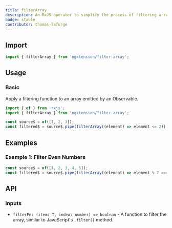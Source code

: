 ```yaml
---
title: filterArray
description: An RxJS operator to simplify the process of filtering arrays within an Observable stream.
badge: stable
contributor: thomas-laforge
---
```


## Import

```ts
import { filterArray } from 'ngxtension/filter-array';
```

## Usage

### Basic

Apply a filtering function to an array emitted by an Observable.

```ts
import { of } from 'rxjs';
import { filterArray } from 'ngxtension/filter-array';

const source$ = of([1, 2, 3]);
const filtered$ = source$.pipe(filterArray((element) => element <= 2));
```

## Examples

### Example 1: Filter Even Numbers

```ts
const source$ = of([1, 2, 3, 4, 5]);
const filtered$ = source$.pipe(filterArray((element) => element % 2 === 0));
```

## API

### Inputs

- `filterFn: (item: T, index: number) => boolean` - A function to filter the array, similar to JavaScript's `.filter()` method.
